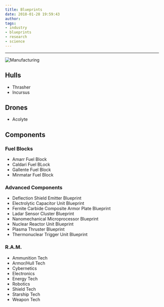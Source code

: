```yaml
---
title: Blueprints
date: 2018-01-28 19:59:43
author:
tags:
- industry
- blueprints
- research
- science
---
```

***

![Manufacturing](/images/manufacturing.png)

## Hulls
- Thrasher
- Incursus

## Drones
- Acolyte

## Components

### Fuel Blocks
- Amarr Fuel Block
- Caldari Fuel BLock
- Gallente Fuel Block
- Minmatar Fuel Block

### Advanced Components
- Deflection Shield Emitter Blueprint
- Electrolytic Capacitor Unit Blueprint
- Fernite Carbide Composite Armor Plate Blueprint
- Ladar Sensor Cluster Blueprint
- Nanomechanical Microprocessor Blueprint
- Nuclear Reactor Unit Blueprint
- Plasma Thruster Blueprint
- Thermonuclear Trigger Unit Blueprint

### R.A.M.
- Ammunition Tech
- Armor/Hull Tech
- Cybernetics
- Electronics
- Energy Tech
- Robotics
- Shield Tech
- Starship Tech
- Weapon Tech
